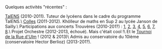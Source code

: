 Quelques activités "récentes" :

[TalENS](http://talens43.wordpress.com/) (2010-2011). Tuteur de lycéens dans le cadre du programme TalENS.\\
[Colles](colles.html) (2011-2012). Khôlleur de maths en Sup 2 au lycée Janson de Sailly.\\
Participations aux concerts Trouvères (2010-201?) : [1][], [2][], [3][], [4][], [5][], [6][], [7][], [8][].\\
Projet Orchestre (2012-2013, échoué). Mais c'était cool !\\
Et le [Tournoi de la Rue d'Ulm](http://www.tru.ens.fr/) ! (2012 & 2013)\\
Admis au conservatoire du 10ième (conservatoire Hector Berlioz) (2013-201?).

[1]: http://www.eleves.ens.fr/trouveres/2010-2011/programmes/programme-19-10-10.pdf
[2]: http://www.eleves.ens.fr/trouveres/2010-2011/programmes/prog_avril.pdf
[3]: http://www.eleves.ens.fr/trouveres/2011-2012/concerts/concert3.html
[4]: http://www.eleves.ens.fr/trouveres/2011-2012/concerts/concert5.html
[5]: http://www.eleves.ens.fr/trouveres/2012-2013/concerts/concert1.html
[6]: http://www.eleves.ens.fr/trouveres/2012-2013/concerts/concert11Dec.html
[7]: http://www.eleves.ens.fr/trouveres/2012-2013/concerts/concert26Mars.html
[8]: http://www.eleves.ens.fr/trouveres/2012-2013/concerts/concert4Juin.html
